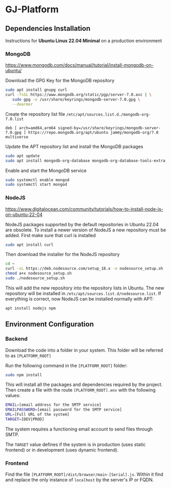 # GJ-Platform

## Dependencies Installation

Instructions for **Ubuntu Linux 22.04 Minimal** on a production environment

### MongoDB

https://www.mongodb.com/docs/manual/tutorial/install-mongodb-on-ubuntu/

Download the GPG Key for the MongoDB repository

```bash
sudo apt install gnupg curl
curl -fsSL https://www.mongodb.org/static/pgp/server-7.0.asc | \
   sudo gpg -o /usr/share/keyrings/mongodb-server-7.0.gpg \
   --dearmor
```

Create the repository list file `/etc/apt/sources.list.d./mongodb-org-7.0.list`

```
deb [ arch=amd64,arm64 signed-by=/usr/share/keyrings/mongodb-server-7.0.gpg ] https://repo.mongodb.org/apt/ubuntu jammy/mongodb-org/7.0 multiverse
```

Update the APT repository list and install the MongoDB packages

```bash
sudo apt update
sudo apt install mongodb-org-database mongodb-org-database-tools-extra
```

Enable and start the MongoDB service

```bash
sudo systemctl enable mongod
sudo systemctl start mongod
```

### NodeJS

https://www.digitalocean.com/community/tutorials/how-to-install-node-js-on-ubuntu-22-04 

NodeJS packages supported by the default repositories in Ubuntu 22.04 are obsolete. To install a newer version of NodeJS a new repository must be added. First make sure that curl is installed

```bash
sudo apt install curl
```

Then download the installer for the NodeJS repository

```bash
cd ~
curl -sL https://deb.nodesource.com/setup_18.x -o nodesource_setup.sh
chmod a+x nodesource_setup.sh
sudo ./nodesource_setup.sh
```

This will add the new repository into the repository lists in Ubuntu. The new repository will be installed in `/etc/apt/sources.list.d/nodesource.list`. If everything is correct, now NodeJS can be installed normally with APT:

```bash
apt install nodejs npm
```

## Environment Configuration

### Backend

Download the code into a folder in your system. This folder will be referred to as `[PLATFORM_ROOT]`

Run the following command in the `[PLATFORM_ROOT]` folder:

```bash
sudo npm install
```

This will install all the packages and dependencies required by the project. Then create a file with the route  `[PLATFORM_ROOT].env` with the following values:

```bash
EMAIL=[email address for the SMTP service]
EMAILPASSWORD=[email password for the SMTP service]
URL=[Full URL of the system]
TARGET=[DEV|PROD]
```

The system requires a functioning email account to send files through SMTP.

The `TARGET` value defines if the system is in production (uses static frontend) or in development (uses dynamic frontend).

### Frontend

Find the file `[PLATFORM_ROOT]/dist/browser/main-[Serial].js`. Within it find and replace the only instance of `localhost` by the server's IP or FQDN.



